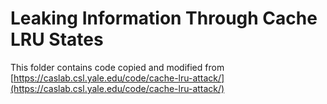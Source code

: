 # Leaking Information Through Cache LRU States

This folder contains code copied and modified from [https://caslab.csl.yale.edu/code/cache-lru-attack/](https://caslab.csl.yale.edu/code/cache-lru-attack/)
